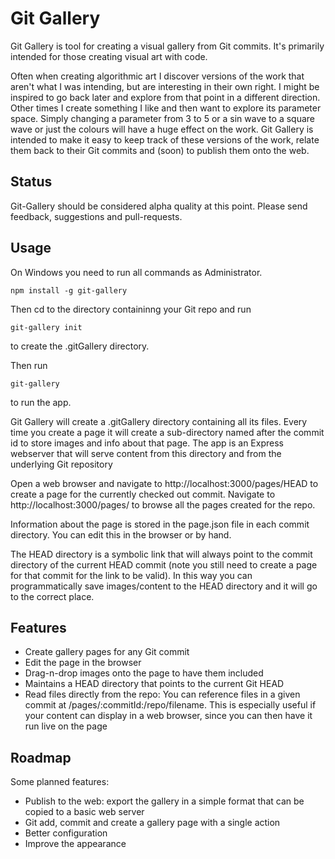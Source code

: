 # Git Gallery

Git Gallery is tool for creating a visual gallery from Git commits. It's primarily intended for those creating visual art with code.

Often when creating algorithmic art I discover versions of the work that aren't what I was intending, but are interesting in their own right. I might be inspired to go back later and explore from that point in a different direction. Other times I create something I like and then want to explore its parameter space. Simply changing a parameter from 3 to 5 or a sin wave to a square wave or just the colours will have a huge effect on the work. Git Gallery is intended to make it easy to keep track of these versions of the work, relate them back to their Git commits and (soon) to publish them onto the web.

## Status

Git-Gallery should be considered alpha quality at this point. Please send feedback, suggestions and pull-requests.

## Usage

On Windows you need to run all commands as Administrator.

```
npm install -g git-gallery
```

Then cd to the directory containinng your Git repo and run
```
git-gallery init
```
to create the .gitGallery directory.

Then run
```
git-gallery
```
to run the app.

Git Gallery will create a .gitGallery directory containing all its files. Every time you create a page it will create a sub-directory named after the commit id to store images and info about that page. The app is an Express webserver that will serve content from this directory and from the underlying Git repository

Open a web browser and navigate to http://localhost:3000/pages/HEAD to create a page for the currently checked out commit. Navigate to http://localhost:3000/pages/ to browse all the pages created for the repo.

Information about the page is stored in the page.json file in each commit directory. You can edit this in the browser or by hand.

The HEAD directory is a symbolic link that will always point to the commit directory of the current HEAD commit (note you still need to create a page for that commit for the link to be valid). In this way you can programmatically save images/content to the HEAD directory and it will go to the correct place.

## Features

* Create gallery pages for any Git commit
* Edit the page in the browser
* Drag-n-drop images onto the page to have them included
* Maintains a HEAD directory that points to the current Git HEAD
* Read files directly from the repo: You can reference files in a given commit at /pages/:commitId:/repo/filename. This is especially useful if your content can display in a web browser, since you can then have it run live on the page

## Roadmap

Some planned features:
* Publish to the web: export the gallery in a simple format that can be copied to a basic web server
* Git add, commit and create a gallery page with a single action
* Better configuration
* Improve the appearance
